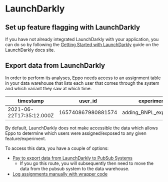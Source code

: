 # LaunchDarkly

## Set up feature flagging with LaunchDarkly

If you have not already integrated LaunchDarkly with your application, you can do so by following the [Getting Started with LaunchDarkly](https://docs.launchdarkly.com/home/getting-started) guide on the LaunchDarkly docs site.

## Export data from LaunchDarkly

In order to perform its analyses, Eppo needs access to an assignment table in your data warehouse that lists each user that comes through the system and which variant they saw at which time.

| timestamp | user_id | experiment | variation |
| --------- | ------- | ---------- | --------- |
| 2021-06-22T17:35:12.000Z | 165740867980881574 | adding_BNPL_experiment | affirm |

By default, LaunchDarkly does not make accessible the data which allows Eppo to determine which users were assigned/exposed to any given feature/experiment.

To access this data, you have a couple of options:

- [Pay to export data from LaunchDarkly to PubSub Systems](https://docs.launchdarkly.com/home/getting-started)
  - If you go this route, you will subsequently then need to move the data from the pubsub system to the data warehouse.
- [Log assignments manually with wrapper code](../connecting-your-data/assignment-tables/assignment-table-launchdarkly)
